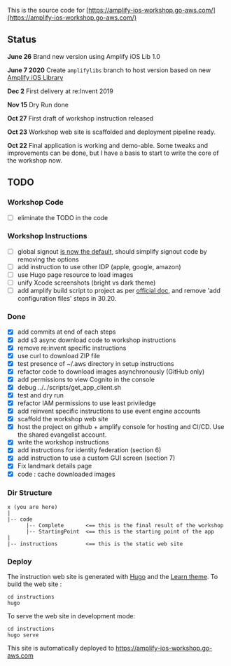 This is the source code for [https://amplify-ios-workshop.go-aws.com/](https://amplify-ios-workshop.go-aws.com/)

## Status

**June 26** 
Brand new version using Amplify iOS Lib 1.0 

**June 7 2020**
Create `amplifylibs` branch to host version based on new [Amplify iOS Library](https://docs.amplify.aws/start/q/integration/ios)

**Dec 2**
First delivery at re:Invent 2019

**Nov 15**
Dry Run done

**Oct 27**
First draft of workshop instruction released

**Oct 23**
Workshop web site is scaffolded and deployment pipeline ready.

**Oct 22**
Final application is working and demo-able.  Some tweaks and improvements can be done, but I have a basis to start to write the core of the workshop now.

## TODO

### Workshop Code

- [ ] eliminate the TODO in the code

### Workshop Instructions

- [ ] global signout [is now the default](https://github.com/aws-amplify/amplify-ios/pull/542), should simplify signout code by removing the options
- [ ] add instruction to use other IDP (apple, google, amazon)
- [ ] use Hugo page resource to load images
- [ ] unify Xcode screenshots (bright vs dark theme) 
- [ ] add amplify build script to project as per [official doc](https://docs.amplify.aws/start/getting-started/setup/q/integration/ios), and remove 'add configuration files' steps in 30.20.

### Done

- [X] add commits at end of each steps
- [X] add s3 async download code to workshop instructions
- [X] remove re:invent specific instructions
- [X] use curl to download ZIP file
- [X] test presence of ~/.aws directory in setup instructions
- [X] refactor code to download images asynchronously (GitHub only)
- [X] add permissions to view Cognito in the console
- [X] debug ../../scripts/get_app_client.sh
- [X] test and dry run
- [X] refactor IAM permissions to use least priviledge
- [X] add reinvent specific instructions to use event engine accounts
- [X] scaffold the workshop web site
- [X] host the project on github + amplify console for hosting and CI/CD.  Use the shared evangelist account.
- [X] write the workshop instructions
- [X] add instructions for identity federation (section 6)
- [X] add instruction to use a custom GUI screen (section 7)
- [X] Fix landmark details page
- [X] code : cache downloaded images

### Dir Structure

```text
x (you are here)
|
|-- code
      |-- Complete       <== this is the final result of the workshop
      |-- StartingPoint  <== this is the starting point of the app
|
|-- instructions         <== this is the static web site
```

### Deploy

The instruction web site is generated with [Hugo](https://gohugo.io) and the [Learn theme](https://learn.netlify.com/en/).
To build the web site :
```
cd instructions
hugo
```

To serve the web site in development mode:
```
cd instructions
hugo serve
```

This site is automatically deployed to https://amplify-ios-workshop.go-aws.com
